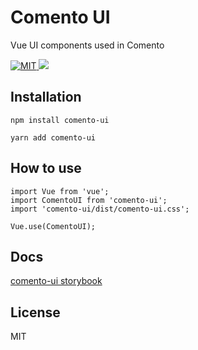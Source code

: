 # Comento UI

Vue UI components used in Comento

<a href="https://github.com/comento/comento-ui/blob/master/LICENSE">
    <img
      src="https://img.shields.io/github/license/mashape/apistatus.svg"
      alt="MIT"
    >
  </a>
<a title="deploy" href="https://github.com/algolia/shipjs" rel="nofollow">
    <img src="https://img.shields.io/badge/deploy-🛳%20Ship.js-blue?style=flat" />
</a>

## Installation

```
npm install comento-ui

yarn add comento-ui
```

## How to use

```vue
import Vue from 'vue';
import ComentoUI from 'comento-ui';
import 'comento-ui/dist/comento-ui.css';

Vue.use(ComentoUI);
```

## Docs

[comento-ui storybook](https://comento.github.io/comento-ui/)

## License

MIT

